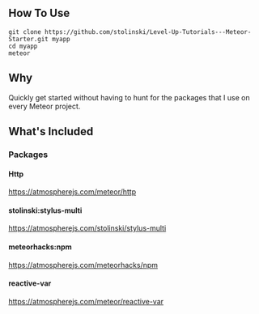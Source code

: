 

## How To Use

```
git clone https://github.com/stolinski/Level-Up-Tutorials---Meteor-Starter.git myapp
cd myapp
meteor
```

## Why
Quickly get started without having to hunt for the packages that I use on every Meteor project.

## What's Included

### Packages

#### Http
https://atmospherejs.com/meteor/http

#### stolinski:stylus-multi
https://atmospherejs.com/stolinski/stylus-multi

#### meteorhacks:npm
https://atmospherejs.com/meteorhacks/npm

#### reactive-var
https://atmospherejs.com/meteor/reactive-var